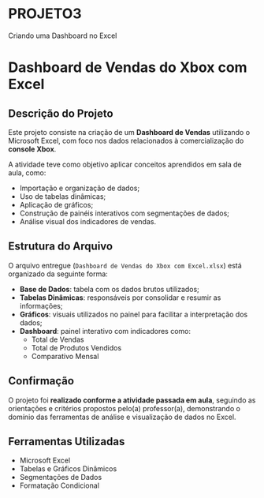 # PROJETO3
Criando uma  Dashboard no Excel

#  Dashboard de Vendas do Xbox com Excel

## Descrição do Projeto

Este projeto consiste na criação de um **Dashboard de Vendas** utilizando o Microsoft Excel, com foco nos dados relacionados à comercialização do **console Xbox**.

A atividade teve como objetivo aplicar conceitos aprendidos em sala de aula, como:

- Importação e organização de dados;
- Uso de tabelas dinâmicas;
- Aplicação de gráficos;
- Construção de painéis interativos com segmentações de dados;
- Análise visual dos indicadores de vendas.

## Estrutura do Arquivo

O arquivo entregue (`Dashboard de Vendas do Xbox com Excel.xlsx`) está organizado da seguinte forma:

- **Base de Dados**: tabela com os dados brutos utilizados;
- **Tabelas Dinâmicas**: responsáveis por consolidar e resumir as informações;
- **Gráficos**: visuais utilizados no painel para facilitar a interpretação dos dados;
- **Dashboard**: painel interativo com indicadores como:
  - Total de Vendas
  - Total de Produtos Vendidos
  - Comparativo Mensal

## Confirmação

O projeto foi **realizado conforme a atividade passada em aula**, seguindo as orientações e critérios propostos pelo(a) professor(a), demonstrando o domínio das ferramentas de análise e visualização de dados no Excel.

## Ferramentas Utilizadas

- Microsoft Excel
- Tabelas e Gráficos Dinâmicos
- Segmentações de Dados
- Formatação Condicional

